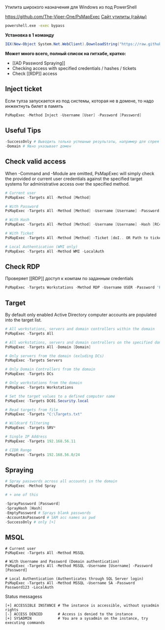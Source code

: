 Утилита широкого назначения для Windows из под PowerShell

https://github.com/The-Viper-One/PsMapExec
[Сайт утилиты (гайды)](https://viperone.gitbook.io/pentest-everything/psmapexec)

```cmd
powershell.exe -exec bypass
```

**Установка в 1 команду**
```PowerShell
IEX(New-Object System.Net.WebClient).DownloadString("https://raw.githubusercontent.com/The-Viper-One/PsMapExec/main/PsMapExec.ps1")
```

**Может много всего, полный список на гитхабе, кратко:**
* [[AD Password Spraying]]
* Checking access with specified credentials / hashes / tickets
* Check [[RDP]] access

## Inject ticket

Если тулза запускается из под системы, которая не в домене, то надо инжектнуть билет в память
```PowerShell
PsMapExec -Method Inject -Username [User] -Password [Password]
```
## Useful Tips

```PowerShell
-SuccessOnly # Выводить только успешные результаты, например для спрея
-Domain # Явно указывает домен
```

## Check valid access

When -Command and -Module are omitted, PsMapExec will simply check the provided or current user credentials against the specified target systems for administrative access over the specified method.

```PowerShell
# Current user
PsMapExec -Targets All -Method [Method]

# With Password
PsMapExec -Targets All -Method [Method] -Username [Username] -Password [Password]

# With Hash
PsMapExec -Targets All -Method [Method] -Username [Username] -Hash [RC4/AES256/NTLM]

# With Ticket
PsMapExec -Targets All -Method [Method] -Ticket [doI.. OR Path to ticket file]

# Local Authentication (WMI only)
PsMapExec -Targets All -Method WMI -LocalAuth
```

## Check RDP

Проверяет [[RDP]] доступ к компам по заданным credentials

```PowerShell
PsMapExec -Targets Workstations -Method RDP -Username USER -Password 'Pa$$w0rd' -Domain DOMAIN
```
## Target 

By default only enabled Active Directory computer accounts are populated into the target list.
```PowerShell
# All workstations, servers and domain controllers within the domain
PsMapExec -Targets All

# All workstations, servers and domain controllers on the specified domain
PsMapExec -Targets All -Domain [Domain]

# Only servers from the domain (exluding DCs)
PsMapExec -Targets Servers

# Only Domain Controllers from the domain
PsMapExec -Targets DCs

# Only workstations from the domain
PsMapExec -Targets Workstations

# Set the target values to a defined computer name
PsMapExec -Targets DC01.Security.local

# Read targets from file
PsMapExec -Targets "C:\Targets.txt"

# Wildcard filtering
PsMapExec -Targets SRV*

# Single IP Address
PsMapExec -Targets 192.168.56.11

# CIDR Range
PsMapExec -Targets 192.168.56.0/24
```

## Spraying

```PowerShell
# Spray passwords across all accounts in the domain
PsMapExec -Method Spray 

# + one of this

-SprayPassword [Password]
-SprayHash [Hash]
-EmptyPassword # Sprays blank passwords   
-AccountAsPassword # SAM acc names as pwd
-SuccessOnly # only [+]
```

## MSQL

```
# Current user
PsMapExec -Targets All -Method MSSQL

# With Username and Password (Domain authentication)
PsMapExec -Targets All -Method MSSQL -Username [Username] -Password [Password]

# Local Authentication (Authenticates through SQL Server login)
PsMapExec -Targets All -Method MSSQL -Username SA -Password Password123 -LocalAuth
```

Status messagess
```
[+] ACCESSIBLE INSTANCE # The instance is accessible, without sysadmin rights
[-] ACCESS DENIED       # Access is denied to the instance
[+] SYSADMIN            # You are a sysadmin on the instance, try executing commands
```